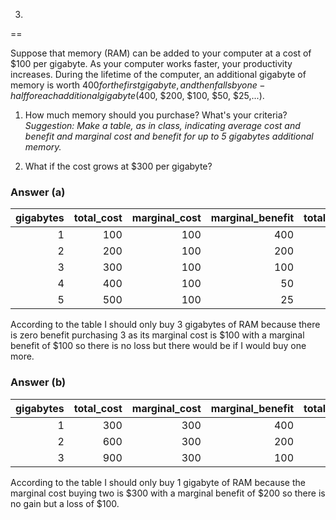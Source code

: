 3.
==

Suppose that memory (RAM) can be added to your computer at a cost of
$100 per gigabyte. As your computer works faster, your productivity
increases. During the lifetime of the computer, an additional gigabyte
of memory is worth $400 for the first gigabyte, and then falls by
one-half for each additional gigabyte ($400, $200, $100, $50, $25,...).

1.  How much memory should you purchase? What's your criteria?
    *Suggestion: Make a table, as in class, indicating average cost and
    benefit and marginal cost and benefit for up to 5 gigabytes
    additional memory.*

2.  What if the cost grows at $300 per gigabyte?

### Answer (a)

<table>
<thead>
<tr class="header">
<th align="right">gigabytes</th>
<th align="right">total_cost</th>
<th align="right">marginal_cost</th>
<th align="right">marginal_benefit</th>
<th align="right">total_benefit</th>
<th align="right">marginal_benefit_minus_cost</th>
</tr>
</thead>
<tbody>
<tr class="odd">
<td align="right">1</td>
<td align="right">100</td>
<td align="right">100</td>
<td align="right">400</td>
<td align="right">400</td>
<td align="right">300</td>
</tr>
<tr class="even">
<td align="right">2</td>
<td align="right">200</td>
<td align="right">100</td>
<td align="right">200</td>
<td align="right">600</td>
<td align="right">100</td>
</tr>
<tr class="odd">
<td align="right">3</td>
<td align="right">300</td>
<td align="right">100</td>
<td align="right">100</td>
<td align="right">700</td>
<td align="right">0</td>
</tr>
<tr class="even">
<td align="right">4</td>
<td align="right">400</td>
<td align="right">100</td>
<td align="right">50</td>
<td align="right">750</td>
<td align="right">-50</td>
</tr>
<tr class="odd">
<td align="right">5</td>
<td align="right">500</td>
<td align="right">100</td>
<td align="right">25</td>
<td align="right">775</td>
<td align="right">-75</td>
</tr>
</tbody>
</table>

According to the table I should only buy 3 gigabytes of RAM because
there is zero benefit purchasing 3 as its marginal cost is $100 with a
marginal benefit of $100 so there is no loss but there would be if I
would buy one more.

### Answer (b)

<table>
<thead>
<tr class="header">
<th align="right">gigabytes</th>
<th align="right">total_cost</th>
<th align="right">marginal_cost</th>
<th align="right">marginal_benefit</th>
<th align="right">total_benefit</th>
<th align="right">marginal_benefit_minus_cost</th>
</tr>
</thead>
<tbody>
<tr class="odd">
<td align="right">1</td>
<td align="right">300</td>
<td align="right">300</td>
<td align="right">400</td>
<td align="right">400</td>
<td align="right">100</td>
</tr>
<tr class="even">
<td align="right">2</td>
<td align="right">600</td>
<td align="right">300</td>
<td align="right">200</td>
<td align="right">600</td>
<td align="right">-100</td>
</tr>
<tr class="odd">
<td align="right">3</td>
<td align="right">900</td>
<td align="right">300</td>
<td align="right">100</td>
<td align="right">700</td>
<td align="right">-200</td>
</tr>
</tbody>
</table>

According to the table I should only buy 1 gigabyte of RAM because the
marginal cost buying two is $300 with a marginal benefit of $200 so
there is no gain but a loss of $100.
